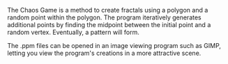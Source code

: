 The Chaos Game is a method to create fractals using a polygon and a random point within the polygon. The program iteratively generates additional points by finding the midpoint
between the initial point and a random vertex. Eventually, a pattern will form.

The .ppm files can be opened in an image viewing program such as GIMP, letting you view the program's creations in a more attractive scene.
